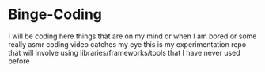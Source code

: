 # Binge-Coding
I will be coding here things that are on my mind or when I am bored or some really asmr coding video catches my eye this is my experimentation repo that will involve using libraries/frameworks/tools that I have never used before
